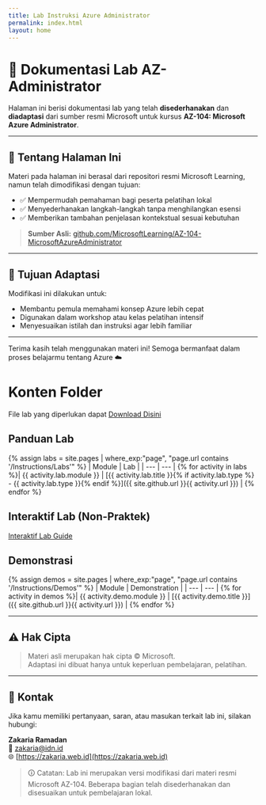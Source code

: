 ```yaml
---
title: Lab Instruksi Azure Administrator
permalink: index.html
layout: home
---
```


# 📘 Dokumentasi Lab AZ-Administrator

Halaman ini berisi dokumentasi lab yang telah **disederhanakan** dan **diadaptasi** dari sumber resmi Microsoft untuk kursus **AZ-104: Microsoft Azure Administrator**.

---

## 📄 Tentang Halaman Ini

Materi pada halaman ini berasal dari repositori resmi Microsoft Learning, namun telah dimodifikasi dengan tujuan:

- ✅ Mempermudah pemahaman bagi peserta pelatihan lokal
- ✅ Menyederhanakan langkah-langkah tanpa menghilangkan esensi
- ✅ Memberikan tambahan penjelasan kontekstual sesuai kebutuhan

> **Sumber Asli:**
> [github.com/MicrosoftLearning/AZ-104-MicrosoftAzureAdministrator](https://github.com/MicrosoftLearning/AZ-104-MicrosoftAzureAdministrator)

---

## 🧭 Tujuan Adaptasi

Modifikasi ini dilakukan untuk:

- Membantu pemula memahami konsep Azure lebih cepat
- Digunakan dalam workshop atau kelas pelatihan intensif
- Menyesuaikan istilah dan instruksi agar lebih familiar


---

Terima kasih telah menggunakan materi ini! Semoga bermanfaat dalam proses belajarmu tentang Azure ☁️



# Konten Folder

File lab yang diperlukan dapat [Download Disini](https://github.com/zaxrmdn/Lazidn25/archive/refs/heads/file.zip)


## Panduan Lab

{% assign labs = site.pages | where_exp:"page", "page.url contains '/Instructions/Labs'" %}
| Module | Lab |
| --- | --- | 
{% for activity in labs  %}| {{ activity.lab.module }} | [{{ activity.lab.title }}{% if activity.lab.type %} - {{ activity.lab.type }}{% endif %}]({{ site.github.url }}{{ activity.url }}) |
{% endfor %}

## Interaktif Lab (Non-Praktek)
[Interaktif Lab Guide](https://mslabs.cloudguides.com/guides/AZ-104%20Exam%20Guide%20-%20Microsoft%20Azure%20Administrator)

## Demonstrasi

{% assign demos = site.pages | where_exp:"page", "page.url contains '/Instructions/Demos'" %}
| Module | Demonstration |
| --- | --- | 
{% for activity in demos  %}| {{ activity.demo.module }} | [{{ activity.demo.title }}]({{ site.github.url }}{{ activity.url }}) |
{% endfor %}

---

## ⚠️ Hak Cipta

> Materi asli merupakan hak cipta © Microsoft.  
> Adaptasi ini dibuat hanya untuk keperluan pembelajaran, pelatihan.  

---

## 🙋 Kontak

Jika kamu memiliki pertanyaan, saran, atau masukan terkait lab ini, silakan hubungi:

**Zakaria Ramadan**  
📧 [zakaria@idn.id](mailto:zakaria@idn.id)  
🌐 [https://zakaria.web.id](https://zakaria.web.id)


> 🛈 Catatan: Lab ini merupakan versi modifikasi dari materi resmi Microsoft AZ-104. Beberapa bagian telah disederhanakan dan disesuaikan untuk pembelajaran lokal.
